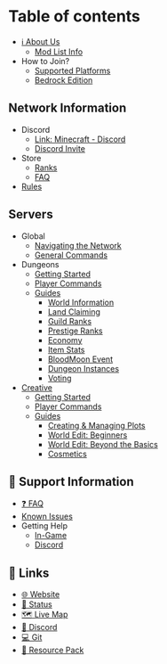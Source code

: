 # Table of contents

* [ℹ️ About Us](index.md)
  * [Mod List Info](network-information/mod-list-info.md)
* How to Join?
  * [Supported Platforms](network-information/how-to-join/supported-platforms.md)
  * [Bedrock Edition](network-information/how-to-join/bedrock-edition.md)

## Network Information

* Discord
  * [Link: Minecraft - Discord](network-information/discord/link-minecraft-discord.md)
  * [Discord Invite](https://freedomcraftmc.com/discord)
* Store
  * [Ranks](network-information/store/ranks.md)
  * [FAQ](network-information/store/faq.md)
* [Rules](https://freedomcraftmc.com/rules)

## Servers

* Global
  * [Navigating the Network](servers/global/navigating-the-network.md)
  * [General Commands](servers/global/general-commands.md)
* Dungeons
  * [Getting Started](servers/dungeons/getting-started.md)
  * [Player Commands](servers/dungeons/player-commands.md)
  * [Guides](servers/dungeons/guides/README.md)
    * [World Information](servers/dungeons/guides/world-information.md)
    * [Land Claiming](servers/dungeons/guides/land-claiming.md)
    * [Guild Ranks](servers/dungeons/guides/guild-ranks.md)
    * [Prestige Ranks](servers/dungeons/guides/prestige-ranks.md)
    * [Economy](servers/dungeons/guides/economy.md)
    * [Item Stats](servers/dungeons/guides/item-stats.md)
    * [BloodMoon Event](servers/dungeons/guides/bloodmoon-event.md)
    * [Dungeon Instances](servers/dungeons/guides/dungeon-instances.md)
    * [Voting](servers/dungeons/guides/voting.md)
* [Creative](servers/creative/README.md)
  * [Getting Started](servers/creative/getting-started.md)
  * [Player Commands](servers/creative/player-commands.md)
  * [Guides](servers/creative/guides/README.md)
    * [Creating & Managing Plots](servers/creative/guides/creating-and-managing-plots.md)
    * [World Edit: Beginners](servers/creative/guides/world-edit-beginners.md)
    * [World Edit: Beyond the Basics](servers/creative/guides/world-edit-beyond-the-basics.md)
    * [Cosmetics](servers/creative/guides/cosmetics.md)

## 🎫 Support Information

* [❓ FAQ](❓%20FAQ.md)
* [Known Issues](support-information/known-issues.md)
* Getting Help
  * [In-Game](support-information/getting-help/in-game.md)
  * [Discord](support-information/getting-help/discord.md)

## 🔗 Links

* [🌐 Website](https://freedomcraft.network/)
* [📶 Status](https://heartbeat.freedomcraft.systems)
* [🗺️ Live Map](https://map.freedomcraftmc.com/)
* [💬 Discord](https://freedomcraft.network/discord)
* [💻 Git](https://git.freedomcraft.systems/FreedomCraft)
* [🎨 Resource Pack](https://freedomcraft.network/resource-pack/)
